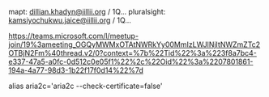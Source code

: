 mapt: dillian.khadyn@iillii.org / 1Q...
pluralsight: kamsiyochukwu.jaice@iillii.org / 1Q...

https://teams.microsoft.com/l/meetup-join/19%3ameeting_OGQyMWMxOTAtNWRkYy00MmIzLWJlNjItNWZmZTc2OTBjN2Fm%40thread.v2/0?context=%7b%22Tid%22%3a%223f8a7bc4-e337-47a5-a0fc-0d512c0e05f1%22%2c%22Oid%22%3a%2207801861-194a-4a77-98d3-1b22f17f0d14%22%7d

alias aria2c='aria2c --check-certificate=false'
